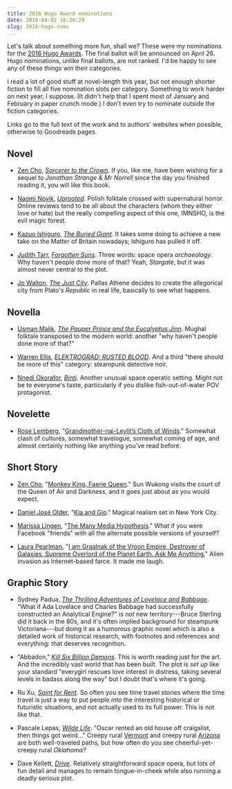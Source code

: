 ```yaml
---
title: 2016 Hugo Award nominations
date: 2016-04-02 16:36:29
slug: 2016-hugo-noms
...
```


Let's talk about something more fun, shall we?  These were my
nominations for the [2016 Hugo Awards](http://www.thehugoawards.org/).
The final ballot will be announced on April 26.  Hugo nominations,
unlike final ballots, are not ranked.  I'd be happy to see any of
these things win their categories.

I read a lot of good stuff at novel-length this year, but not enough
shorter fiction to fill all five nomination slots per category.
Something to work harder on next year, I suppose.  (It didn't help
that I spent most of January and February in paper crunch mode.)  I
don't even try to nominate outside the fiction categories.

Links go to the full text of the work and to authors' websites when
possible, otherwise to Goodreads pages.

## Novel

* [Zen Cho](http://zencho.org/),
  _[Sorcerer to the Crown](https://www.goodreads.com/book/show/23943137-sorcerer-to-the-crown)_.
  If you, like me, have been wishing for a sequel to _Jonathan Strange
  & Mr Norrell_ since the day you finished reading it, you will like
  this book.

* [Naomi Novik](http://www.naominovik.com/),
  _[Uprooted](https://www.goodreads.com/book/show/22544764-uprooted)_.
  Polish folktale crossed with supernatural horror.  Online reviews
  tend to be all about the characters (whom they either love or hate)
  but the really compelling aspect of this one, IMNSHO, is the evil
  magic forest.

* [Kazuo Ishiguro](https://www.goodreads.com/author/show/4280.Kazuo_Ishiguro),
  _[The Buried Giant](https://www.goodreads.com/book/show/22522805-the-buried-giant)_.
  It takes some doing to achieve a new take on the Matter of Britain
  nowadays; Ishiguro has pulled it off.

* [Judith Tarr](https://www.goodreads.com/author/show/41194.Judith_Tarr),
  _[Forgotten Suns](https://www.goodreads.com/book/show/24290807-forgotten-suns)_.
  Three words: space opera _archaeology_.  Why haven't people done
  more of that?  Yeah, _Stargate_, but it was almost never central to
  the plot.

* [Jo Walton](http://www.jowaltonbooks.com/),
  _[The Just City](https://www.goodreads.com/book/show/22055276-the-just-city)_.
  Pallas Athene decides to create the allegorical city from Plato's
  _Republic_ in real life, basically to see what happens.

## Novella

* [Usman Malik](http://www.usmanmalik.org/),
  _[The Pauper Prince and the Eucalyptus Jinn](http://www.tor.com/2015/04/22/the-pauper-prince-and-the-eucalyptus-jinn-usman-malik/)_.
  Mughal folktale transposed to the modern world: another "why
  haven't people done more of that?"

* [Warren Ellis](http://www.warrenellis.com/),
  _[ELEKTROGRAD: RUSTED BLOOD](https://www.goodreads.com/book/show/26069714-elektrograd)_.
  And a third "there should be more of this" category: steampunk
  detective noir.

* [Nnedi Okorafor](http://nnedi.com/),
  _[Binti](https://www.goodreads.com/book/show/25667918-binti)_.
  Another unusual space operatic setting.  Might not be to everyone's
  taste, particularly if you dislike fish-out-of-water POV protagonist.

## Novelette

* [Rose Lemberg](http://roselemberg.net/),
  "[Grandmother-nai-Leylit’s Cloth of Winds](http://www.beneath-ceaseless-skies.com/stories/grandmother-nai-leylits-cloth-of-winds/)."
  Somewhat clash of cultures, somewhat travelogue, somewhat coming of
  age, and almost certainly nothing like anything you've read before.

## Short Story

* [Zen Cho](http://zencho.org/),
  "[Monkey King, Faerie Queen](http://www.kaleidotrope.net/archives/spring-2015/monkey-king-faerie-queen-by-zen-cho/)."
  Sun Wukong visits the court of the Queen of Air and Darkness, and it
  goes just about as you would expect.

* [Daniel José Older](http://ghoststar.net/),
  "[Kia and Gio](http://www.tor.com/2015/01/06/kia-and-gio-daniel-jose-older/)."
  Magical realism set in New York City.

* [Marissa Lingen](http://www.marissalingen.com/),
  "[The Many Media Hypothesis](http://www.nature.com/nature/journal/v526/n7572/full/526286a.html)."
  What if you were Facebook "friends" with all the alternate possible
  versions of yourself?

* [Laura Pearlman](https://unlikelyexplanations.com/),
  "[I am Graalnak of the Vroon Empire, Destroyer of Galaxies, Supreme Overlord of the Planet Earth. Ask Me Anything.](http://flashfictiononline.com/main/article/i-am-graalnak-of-the-vroon-empire-destroyer-of-galaxies-supreme-overlord-of-the-planet-earth-ask-me-anything/)"
  Alien invasion as Internet-based farce.  It made me laugh.

## Graphic Story

* Sydney Padua, _[The Thrilling Adventures of Lovelace and Babbage](http://sydneypadua.com/2dgoggles/the-book/)_.
  "What if Ada Lovelace and Charles Babbage had successfully
  constructed an Analytical Engine?" is _not_ new territory---Bruce
  Sterling did it back in the 80s, and it's often implied background
  for steampunk Victoriana---but doing it as a humorous graphic novel
  which is also a detailed work of historical research, with footnotes
  and references and everything: that deserves recognition.

* "Abbadon,"
  _[Kill Six Billion Demons](http://killsixbilliondemons.com/)_.
  This is worth reading just for the art.  And the incredibly vast
  world that has been built.  The plot is _set up_ like your standard
  "everygirl rescues love interest in distress, taking several levels
  in badass along the way" but I doubt that's where it's going.

* Ru Xu, _[Saint for Rent](http://www.saintforrent.com/)_.
  So often you see time travel stories where the time travel is just a
  way to put people _into_ the interesting historical or futuristic
  situations, and not actually used to its full power.  This is not
  like that.

* Pascale Lepas, _[Wilde Life](http://www.wildelifecomic.com/)_.
  "Oscar rented an old house off craigslist, then things got weird..."
  Creepy rural [Vermont](http://the-toast.net/series/chris-kimball/)
  and creepy rural [Arizona](http://www.welcometonightvale.com/) are
  both well-traveled paths, but how often do you see
  cheerful-yet-creepy rural _Oklahoma?_

* Dave Kellett, _[Drive](http://www.drivecomic.com/)_.
  Relatively straightforward space opera, but lots of fun detail and
  manages to remain tongue-in-cheek while also running a deadly
  serious plot.
